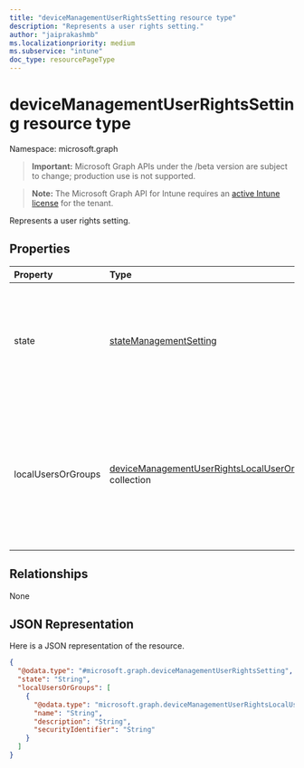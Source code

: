 ```yaml
---
title: "deviceManagementUserRightsSetting resource type"
description: "Represents a user rights setting."
author: "jaiprakashmb"
ms.localizationpriority: medium
ms.subservice: "intune"
doc_type: resourcePageType
---
```


# deviceManagementUserRightsSetting resource type

Namespace: microsoft.graph

> **Important:** Microsoft Graph APIs under the /beta version are subject to change; production use is not supported.

> **Note:** The Microsoft Graph API for Intune requires an [active Intune license](https://go.microsoft.com/fwlink/?linkid=839381) for the tenant.

Represents a user rights setting.

## Properties
|Property|Type|Description|
|:---|:---|:---|
|state|[stateManagementSetting](../resources/intune-deviceconfig-statemanagementsetting.md)|Representing the current state of this user rights setting. Possible values are: `notConfigured`, `blocked`, `allowed`.|
|localUsersOrGroups|[deviceManagementUserRightsLocalUserOrGroup](../resources/intune-deviceconfig-devicemanagementuserrightslocaluserorgroup.md) collection|Representing a collection of local users or groups which will be set on device if the state of this setting is Allowed. This collection can contain a maximum of 500 elements.|

## Relationships
None

## JSON Representation
Here is a JSON representation of the resource.
<!-- {
  "blockType": "resource",
  "@odata.type": "microsoft.graph.deviceManagementUserRightsSetting"
}
-->
``` json
{
  "@odata.type": "#microsoft.graph.deviceManagementUserRightsSetting",
  "state": "String",
  "localUsersOrGroups": [
    {
      "@odata.type": "microsoft.graph.deviceManagementUserRightsLocalUserOrGroup",
      "name": "String",
      "description": "String",
      "securityIdentifier": "String"
    }
  ]
}
```
